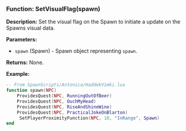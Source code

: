 ### Function: SetVisualFlag(spawn)

**Description:**
Set the visual flag on the Spawn to initiate a update on the Spawns visual data.

**Parameters:**
- `spawn` (Spawn) - Spawn object representing `spawn`.

**Returns:** None.

**Example:**

```lua
-- From SpawnScripts/Antonica/HaddekVimki.lua
function spawn(NPC)
	ProvidesQuest(NPC, RunningOutOfBeer)   
	ProvidesQuest(NPC, OuchMyHead)   
	ProvidesQuest(NPC, RiseAndShineWine)   
	ProvidesQuest(NPC, PracticalJokeOnBlarton)   
     SetPlayerProximityFunction(NPC, 10, "InRange", Spawn) 
end
```
